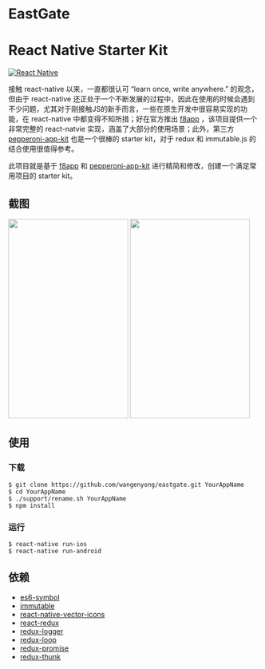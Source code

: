 # EastGate
React Native Starter Kit
===
[![React Native](https://img.shields.io/badge/react%20native-0.31-brightgreen.svg)](https://github.com/facebook/react-native)

接触 react-native 以来，一直都很认可 “learn once, write anywhere.” 的观念，但由于 react-native 还正处于一个不断发展的过程中，因此在使用的时候会遇到不少问题，尤其对于刚接触JS的新手而言，一些在原生开发中很容易实现的功能，在 react-native 中都变得不知所措；好在官方推出 [f8app](https://github.com/fbsamples/f8app) ，该项目提供一个非常完整的 react-natvie 实现，涵盖了大部分的使用场景；此外，第三方 [pepperoni-app-kit](https://github.com/futurice/pepperoni-app-kit) 也是一个很棒的 starter kit，对于 redux 和 immutable.js 的结合使用很值得参考。

此项目就是基于 [f8app](https://github.com/fbsamples/f8app) 和 [pepperoni-app-kit](https://github.com/futurice/pepperoni-app-kit) 进行精简和修改，创建一个满足常用项目的 starter kit。
 
## 截图
<img src="http://7xlphv.com1.z0.glb.clouddn.com/develop/eastgate/screenshot_android.png" width="240px" height="400px"/>  <img src="http://7xlphv.com1.z0.glb.clouddn.com/develop/eastgate/screenshot_ios.png" width="240px" height="400px"/>  

## 使用
### 下载
```
$ git clone https://github.com/wangenyong/eastgate.git YourAppName
$ cd YourAppName
$ ./support/rename.sh YourAppName
$ npm install
```
### 运行
```
$ react-native run-ios
$ react-native run-android
```
## 依赖
* [es6-symbol](https://github.com/medikoo/es6-symbol)
* [immutable](https://github.com/facebook/immutable-js/)
* [react-native-vector-icons](https://github.com/oblador/react-native-vector-icons)
* [react-redux](https://github.com/reactjs/react-redux)
* [redux-logger](https://github.com/evgenyrodionov/redux-logger)
* [redux-loop](https://github.com/redux-loop/redux-loop)
* [redux-promise](https://github.com/acdlite/redux-promise)
* [redux-thunk](https://github.com/gaearon/redux-thunk)
